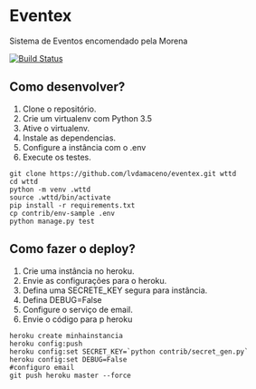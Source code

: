 # Eventex

Sistema de Eventos encomendado pela Morena

[![Build Status](https://travis-ci.org/lvdamaceno/eventex.svg?branch=master)](https://travis-ci.org/lvdamaceno/eventex)

## Como desenvolver?

1. Clone o repositório.
2. Crie um virtualenv com Python 3.5
3. Ative o virtualenv.
4. Instale as dependencias.
5. Configure a instância com o .env
6. Execute os testes.

```console
git clone https://github.com/lvdamaceno/eventex.git wttd
cd wttd
python -m venv .wttd
source .wttd/bin/activate
pip install -r requirements.txt
cp contrib/env-sample .env
python manage.py test
```

## Como fazer o deploy?

1. Crie uma instância no heroku.
2. Envie as configurações para o heroku.
3. Defina uma SECRETE_KEY segura para instância.
4. Defina DEBUG=False
5. Configure o serviço de email.
6. Envie o código para p heroku

```console
heroku create minhainstancia
heroku config:push
heroku config:set SECRET_KEY=`python contrib/secret_gen.py`
heroku config:set DEBUG=False
#configuro email
git push heroku master --force
```